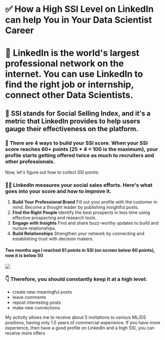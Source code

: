 # ✅ How a High SSI Level on LinkedIn can help You in Your Data Scientist Career

# 📘 LinkedIn is the world's largest professional network on the internet. You can use LinkedIn to find the right job or internship, connect other Data Scientists.
## 📘 SSI stands for Social Selling Index, and it's a metric that LinkedIn provides to help users gauge their effectiveness on the platform.
### 💯 There are 4 ways to build your SSI score. When your SSI score reaches 60+ points (25 * 4 = 100 is the maximum), your profile starts getting offered twice as much to recruiters and other professionals.
Now, let's figure out how to collect SSI points:
### 🧑‍💻 LinkedIn measures your social sales efforts. Here's what goes into your score and how to improve it.
1. **Build Your Professional Brand** Fill out your profile with the customer in mind. Become a thought leader by publishing insightful posts.
2. **Find the Right People** Identify the best prospects in less time using effective prospecting and research tools.
3. **Engage with Insights** Find and share buzz-worthy updates to build and nurture relationships.
4. **Build Relationships** Strengthen your network by connecting and establishing trust with decision makers.
#### Two months ago I reached 61 points in SSI (on screen below 60 points), now it is below 50

![](https://www.googleapis.com/download/storage/v1/b/kaggle-forum-message-attachments/o/inbox%2F10074224%2Ff87544fa324f44e780577e31f7831f07%2Fphoto_2025-02-06_10-45-12.jpg?generation=1738827924990695&alt=media)

### 👇 Therefore, you should constantly keep it at a high level:
- create new meaningful posts
- leave comments
- repost interesting posts
- make new connections.

My activity allows me to receive about 5 invitations to various ML/DS positions, having only 1.5 years of commercial experience. If you have more experience, then have a good profile on LinkedIn and a high SSI, you can receive more offers